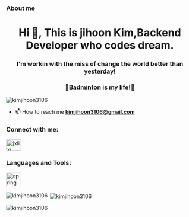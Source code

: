 ### About me

<h1 align="center">Hi 👋, This is jihoon Kim,Backend Developer who codes dream.</h1>
<h3 align="center">I'm workin with the miss of change the world better than yesterday!</h3>
<h3 align="center">🏸Badminton is my life!🏸</h3>

<p align="left"> <img src="https://komarev.com/ghpvc/?username=kimjihoon3106&label=Profile%20views&color=0e75b6&style=flat" alt="kimjihoon3106" /> </p>

- 📫 How to reach me **kimjihoon3106@gmail.com**

<h3 align="left">Connect with me:</h3>
<p align="left">
<a href="https://instagram.com/jxiixj_" target="blank"><img align="center" src="https://raw.githubusercontent.com/rahuldkjain/github-profile-readme-generator/master/src/images/icons/Social/instagram.svg" alt="jxiixj_" height="30" width="40" /></a>
</p>

<h3 align="left">Languages and Tools:</h3>
<p align="left"><a href="https://spring.io/" target="_blank" rel="noreferrer"> <img src="https://www.vectorlogo.zone/logos/springio/springio-icon.svg" alt="spring" width="40" height="40"/> </a> </p>

<p><img align="left" src="https://github-readme-stats.vercel.app/api/top-langs?username=kimjihoon3106&show_icons=true&locale=en&layout=compact" alt="kimjihoon3106" /></p>

<p>&nbsp;<img align="center" src="https://github-readme-stats.vercel.app/api?username=kimjihoon3106&show_icons=true&locale=en" alt="kimjihoon3106" /></p>

<p><img align="center" src="https://github-readme-streak-stats.herokuapp.com/?user=kimjihoon3106&" alt="kimjihoon3106" /></p>

